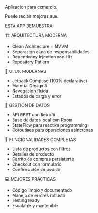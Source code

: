 Aplicacion para comercio. 

Puede recibir mejoras aun.

ESTA APP DEMUESTRA:

🏗️ ARQUITECTURA MODERNA
- Clean Architecture + MVVM
- Separación clara de responsabilidades
- Dependency Injection con Hilt
- Repository Pattern

📱 UI/UX MODERNAS
- Jetpack Compose (100% declarativo)
- Material Design 3
- Navegación fluida
- Estados de carga y error

🔄 GESTIÓN DE DATOS
- API REST con Retrofit
- Base de datos local con Room
- StateFlow para reactive programming
- Coroutines para operaciones asíncronas

🛒 FUNCIONALIDADES COMPLETAS
- Lista de productos con filtros
- Detalles de producto
- Carrito de compras persistente
- Checkout con formulario
- Confirmación de pedido

💻 MEJORES PRÁCTICAS
- Código limpio y documentado
- Manejo de errores robusto
- Testing ready
- Escalable y mantenible
